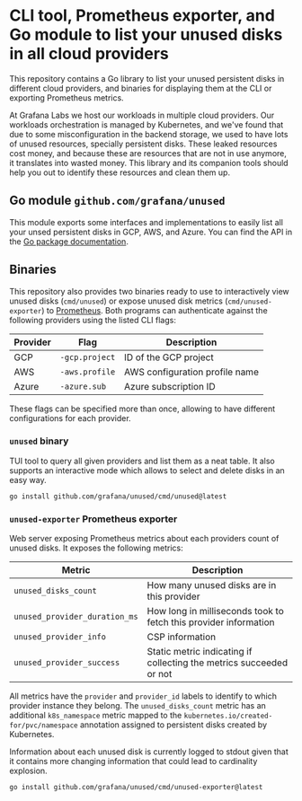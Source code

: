 # CLI tool, Prometheus exporter, and Go module to list your unused disks in all cloud providers
This repository contains a Go library to list your unused persistent disks in different cloud providers, and binaries for displaying them at the CLI or exporting Prometheus metrics.

At Grafana Labs we host our workloads in multiple cloud providers.
Our workloads orchestration is managed by Kubernetes, and we've found that due to some misconfiguration in the backend storage, we used to have lots of unused resources, specially persistent disks.
These leaked resources cost money, and because these are resources that are not in use anymore, it translates into wasted money.
This library and its companion tools should help you out to identify these resources and clean them up.

## Go module `github.com/grafana/unused`
This module exports some interfaces and implementations to easily list all your unsed persistent disks in GCP, AWS, and Azure.
You can find the API in the [Go package documentation](https://pkg.go.dev/github.com/grafana/unused).

## Binaries
This repository also provides two binaries ready to use to interactively view unused disks (`cmd/unused`) or expose unused disk metrics (`cmd/unused-exporter`) to [Prometheus](https://prometheus.io).
Both programs can authenticate against the following providers using the listed CLI flags:

| Provider | Flag | Description |
|-|-|-|
| GCP | `-gcp.project` | ID of the GCP project |
| AWS | `-aws.profile` | AWS configuration profile name |
| Azure | `-azure.sub` | Azure subscription ID |

These flags can be specified more than once, allowing to have different configurations for each provider.

### `unused` binary
TUI tool to query all given providers and list them as a neat table.
It also supports an interactive mode which allows to select and delete disks in an easy way.

```
go install github.com/grafana/unused/cmd/unused@latest
```

### `unused-exporter` Prometheus exporter
Web server exposing Prometheus metrics about each providers count of unused disks.
It exposes the following metrics:

| Metric | Description |
|-|-|
| `unused_disks_count` | How many unused disks are in this provider |
| `unused_provider_duration_ms` | How long in milliseconds took to fetch this provider information |
| `unused_provider_info` | CSP information |
| `unused_provider_success` | Static metric indicating if collecting the metrics succeeded or not |

All metrics have the `provider` and `provider_id` labels to identify to which provider instance they belong.
The `unused_disks_count` metric has an additional `k8s_namespace` metric mapped to the `kubernetes.io/created-for/pvc/namespace` annotation assigned to persistent disks created by Kubernetes.

Information about each unused disk is currently logged to stdout given that it contains more changing information that could lead to cardinality explosion.

```
go install github.com/grafana/unused/cmd/unused-exporter@latest
```
